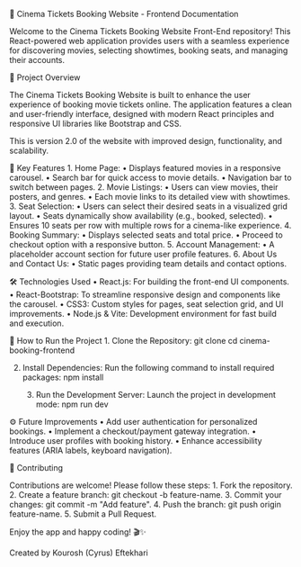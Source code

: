 🎥 Cinema Tickets Booking Website - Frontend Documentation

Welcome to the Cinema Tickets Booking Website Front-End repository! This React-powered web application provides users with a seamless experience for discovering movies, selecting showtimes, booking seats, and managing their accounts.


🚀 Project Overview

The Cinema Tickets Booking Website is built to enhance the user experience of booking movie tickets online. The application features a clean and user-friendly interface, designed with modern React principles and responsive UI libraries like Bootstrap and CSS.

This is version 2.0 of the website with improved design, functionality, and scalability.


🎯 Key Features
	1.	Home Page:
	•	Displays featured movies in a responsive carousel.
	•	Search bar for quick access to movie details.
	•	Navigation bar to switch between pages.
	2.	Movie Listings:
	•	Users can view movies, their posters, and genres.
	•	Each movie links to its detailed view with showtimes.
	3.	Seat Selection:
	•	Users can select their desired seats in a visualized grid layout.
	•	Seats dynamically show availability (e.g., booked, selected).
	•	Ensures 10 seats per row with multiple rows for a cinema-like experience.
	4.	Booking Summary:
	•	Displays selected seats and total price.
	•	Proceed to checkout option with a responsive button.
	5.	Account Management:
	•	A placeholder account section for future user profile features.
	6.	About Us and Contact Us:
	•	Static pages providing team details and contact options.


🛠️ Technologies Used
	•	React.js: For building the front-end UI components.
	•	React-Bootstrap: To streamline responsive design and components like the carousel.
	•	CSS3: Custom styles for pages, seat selection grid, and UI improvements.
	•	Node.js & Vite: Development environment for fast build and execution.


📜 How to Run the Project
	1.	Clone the Repository:
  git clone [<repository-link>](https://github.com/Kouroshe84/cinema-website-front-end)
  cd cinema-booking-frontend

 2. Install Dependencies:
Run the following command to install required packages:
  npm install

	3.	Run the Development Server:
Launch the project in development mode:
  npm run dev


⚙️ Future Improvements
	•	Add user authentication for personalized bookings.
	•	Implement a checkout/payment gateway integration.
	•	Introduce user profiles with booking history.
	•	Enhance accessibility features (ARIA labels, keyboard navigation).

 🤝 Contributing

Contributions are welcome! Please follow these steps:
	1.	Fork the repository.
	2.	Create a feature branch: git checkout -b feature-name.
	3.	Commit your changes: git commit -m "Add feature".
	4.	Push the branch: git push origin feature-name.
	5.	Submit a Pull Request.

 Enjoy the app and happy coding! 🎬✨

 Created by Kourosh (Cyrus) Eftekhari
